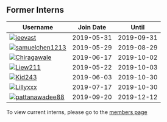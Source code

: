 ## Former Interns

|**Username**|**Join Date**|**Until**|
|------------|-------------|----|
|[![](https://avatars1.githubusercontent.com/u/33208073?s=25)](http://github.com/jeevast)[jeevast](profiles/jeevast.md)|2019-05-31|2019-09-31|
|[![](https://avatars1.githubusercontent.com/u/33208073?s=25)](http://github.com/jeevast)[samuelchen1213](profiles/samuelchen1213.md)|2019-05-29|2019-08-29|
|[![](https://avatars1.githubusercontent.com/u/33208073?s=25)](http://github.com/jeevast)[Chiragawale](profiles/chiragawale.md)|2019-06-17|2019-10-02|
|[![](https://avatars1.githubusercontent.com/u/33208073?s=25)](http://github.com/jeevast)[Liew211](profiles/Liew211.md)|2019-05-22|2019-10-03|
|[![](https://avatars1.githubusercontent.com/u/33208073?s=25)](http://github.com/jeevast)[Kid243](profiles/Kid243.md)|2019-06-03|2019-10-30|
|[![](https://avatars1.githubusercontent.com/u/33208073?s=25)](http://github.com/jeevast)[Lillyxxx](profiles/lillyxxx.md)|2019-07-17|2019-10-30|
|[![](https://avatars1.githubusercontent.com/u/33208073?s=25)](http://github.com/jeevast)[pattanawadee88](profiles/pattanawadee88.md)|2019-09-20|2019-12-12|

To view current interns, please go to the [members page](team.md)
